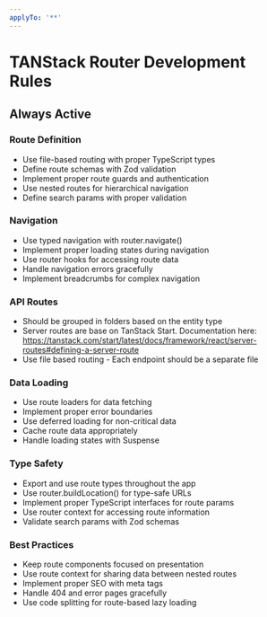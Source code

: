 ```yaml
---
applyTo: '**'
---
```


# TANStack Router Development Rules

## Always Active

### Route Definition

- Use file-based routing with proper TypeScript types
- Define route schemas with Zod validation
- Implement proper route guards and authentication
- Use nested routes for hierarchical navigation
- Define search params with proper validation

### Navigation

- Use typed navigation with router.navigate()
- Implement proper loading states during navigation
- Use router hooks for accessing route data
- Handle navigation errors gracefully
- Implement breadcrumbs for complex navigation

### API Routes

- Should be grouped in folders based on the entity type
- Server routes are base on TanStack Start. Documentation here: https://tanstack.com/start/latest/docs/framework/react/server-routes#defining-a-server-route
- Use file based routing - Each endpoint should be a separate file

### Data Loading

- Use route loaders for data fetching
- Implement proper error boundaries
- Use deferred loading for non-critical data
- Cache route data appropriately
- Handle loading states with Suspense

### Type Safety

- Export and use route types throughout the app
- Use router.buildLocation() for type-safe URLs
- Implement proper TypeScript interfaces for route params
- Use router context for accessing route information
- Validate search params with Zod schemas

### Best Practices

- Keep route components focused on presentation
- Use route context for sharing data between nested routes
- Implement proper SEO with meta tags
- Handle 404 and error pages gracefully
- Use code splitting for route-based lazy loading
